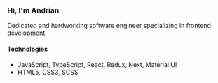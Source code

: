 ### Hi, I'm Andrian 

Dedicated and hardworking software engineer specializing in frontend development.

#### Technologies
- JavaScript, TypeScript, React, Redux, Next, Material UI
- HTML5, CSS3, SCSS


